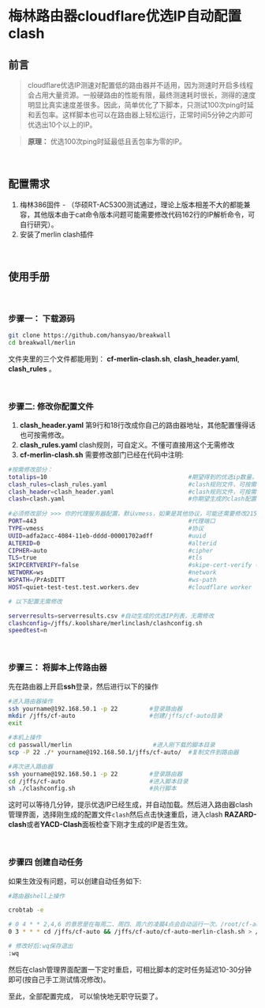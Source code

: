 # 梅林路由器cloudflare优选IP自动配置clash

## 前言

>cloudflare优选IP测速对配置低的路由器并不适用，因为测速时开启多线程会占用大量资源。一般硬路由的性能有限，最终测速耗时很长，测得的速度明显比真实速度差很多。因此，简单优化了下脚本，只测试100次ping时延和丢包率。这样脚本也可以在路由器上轻松运行，正常时间5分钟之内即可优选出10个以上的IP。

>**原理：** 优选100次ping时延最低且丢包率为零的IP。  

<br>

## 配置需求

1. 梅林386固件 - （华硕RT-AC5300测试通过，理论上版本相差不大的都能兼容，其他版本由于cat命令版本问题可能需要修改代码162行的IP解析命令，可自行研究）。
2. 安装了merlin clash插件

<br>

## 使用手册

<br>

### 步骤一： 下载源码

```bash
git clone https://github.com/hansyao/breakwall
cd breakwall/merlin
```
文件夹里的三个文件都能用到： **cf-merlin-clash.sh**, **clash_header.yaml**, **clash_rules** 。

<br>

### 步骤二: 修改你配置文件

1. **clash_header.yaml**
第9行和18行改成你自己的路由器地址，其他配置懂得话也可按需修改。
2. **clash_rules.yaml**
clash规则，可自定义。不懂可直接用这个无需修改
3. **cf-merlin-clash.sh**
需要修改部门已经在代码中注明:

```bash
#按需修改部分：
totalips=10                                        #期望得到的优选ip数量，可按需修改
clash_rules=clash_rules.yaml                       #clash规则文件，可按需修改
clash_header=clash_header.yaml                     #clash规则文件，可按需修改
clash=clash.yaml                                   #你期望生成的clash配置文件名，可按需修改
                                     
#必须修改部分 >>> 你的代理服务器配置，默认vmess，如果是其他协议，可能还需要修改215行：
PORT=443                                           #代理端口
TYPE=vmess                                         #协议
UUID=adfa2acc-4084-11eb-dddd-00001702adff          #uuid
ALTERID=0                                          #alterid
CIPHER=auto                                        #cipher
TLS=true                                           #tls
SKIPCERTVERIFY=false                               #skipe-cert-verify 参数
NETWORK=ws                                         #network
WSPATH=/PrAsDITT                                   #ws-path
HOST=quiet-test-test.test.workers.dev              #cloudflare worker

# 以下配置无需修改

serverresults=serverresults.csv #自动生成的优选IP列表，无需修改
clashconfig=/jffs/.koolshare/merlinclash/clashconfig.sh
speedtest=n

```
<br>

### 步骤三： 将脚本上传路由器

先在路由器上开启**ssh**登录，然后进行以下的操作
```bash
#进入路由器操作
ssh yourname@192.168.50.1 -p 22         #登录路由器
mkdir /jffs/cf-auto                     #创建/jffs/cf-auto目录
exit                                

#本机上操作
cd passwall/merlin                       #进入刚下载的脚本目录
scp -P 22 ./* yourname@192.168.50.1/jffs/cf-auto/  #复制文件到路由器

#再次进入路由器
ssh yourname@192.168.50.1 -p 22         #登录路由器
cd /jffs/cf-auto                        #进入脚本目录
sh ./clashconfig.sh                     #执行脚本
```
这时可以等待几分钟，提示优选IP已经生成，并自动加载。然后进入路由器clash管理界面，选择刚生成的配置文件`clash`然后点击快速重启，进入clash **RAZARD-clash**或者**YACD-Clash**面板检查下刚才生成的IP是否生效。

<br>

### 步骤四 创建自动任务

如果生效没有问题，可以创建自动任务如下:

```bash
#路由器shell上操作

crobtab -e

# 0 4 * * 2,4,6 的意思是在每周二、周四、周六的凌晨4点会自动运行一次。/root/cf-auto-passwall.sh 是你脚本的绝对地址。建议修改成经常上网的时间段，
0 3 * * * cd /jffs/cf-auto && /jffs/cf-auto/cf-auto-merlin-clash.sh > /dev/null  #cloudflareIP autoupdate

# 修改好后:wq保存退出
:wq

```

然后在clash管理界面配置一下定时重启，可相比脚本的定时任务延迟10-30分钟即可(按自己手工测试情况修改)。

至此，全部配置完成， 可以愉快地无职守玩耍了。

